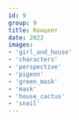 ```yaml
---
id: 9
group: 9
title: Концепт
date: 2022
images:
- 'girl_and_house'
- 'characters'
- 'perspective'
- 'pigeon'
- 'green_mask'
- 'mask'
- 'house_cactus'
- 'snail'
---
```

